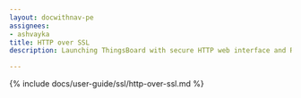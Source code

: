 ```yaml
---
layout: docwithnav-pe
assignees:
- ashvayka
title: HTTP over SSL
description: Launching ThingsBoard with secure HTTP web interface and REST API.

---
```


{% include docs/user-guide/ssl/http-over-ssl.md %}